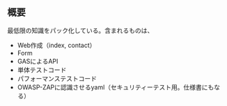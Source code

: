 ## 概要

最低限の知識をパック化している。含まれるものは、

* Web作成（index, contact）
* Form
* GASによるAPI
* 単体テストコード
* パフォーマンステストコード
* OWASP-ZAPに認識させるyaml（セキュリティーテスト用。仕様書にもなる）